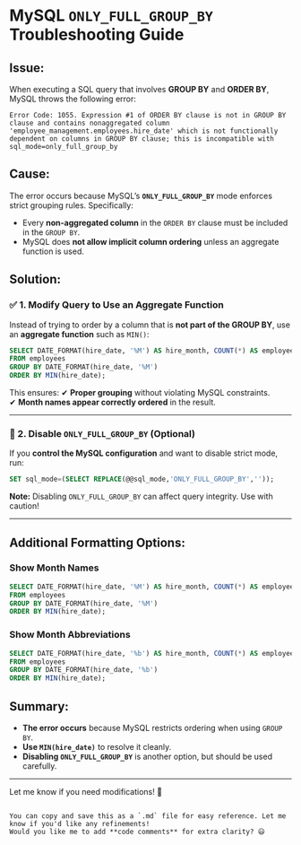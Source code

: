 
# MySQL `ONLY_FULL_GROUP_BY` Troubleshooting Guide

## Issue:
When executing a SQL query that involves **GROUP BY** and **ORDER BY**, MySQL throws the following error:

```
Error Code: 1055. Expression #1 of ORDER BY clause is not in GROUP BY clause and contains nonaggregated column 'employee_management.employees.hire_date' which is not functionally dependent on columns in GROUP BY clause; this is incompatible with sql_mode=only_full_group_by
```

## Cause:
The error occurs because MySQL’s **`ONLY_FULL_GROUP_BY`** mode enforces strict grouping rules. Specifically:
- Every **non-aggregated column** in the `ORDER BY` clause must be included in the `GROUP BY`.
- MySQL does **not allow implicit column ordering** unless an aggregate function is used.

## Solution:

### ✅ 1. Modify Query to Use an Aggregate Function
Instead of trying to order by a column that is **not part of the GROUP BY**, use an **aggregate function** such as `MIN()`:

```sql
SELECT DATE_FORMAT(hire_date, '%M') AS hire_month, COUNT(*) AS employee_count
FROM employees
GROUP BY DATE_FORMAT(hire_date, '%M')
ORDER BY MIN(hire_date);
```

This ensures:
✔ **Proper grouping** without violating MySQL constraints.  
✔ **Month names appear correctly ordered** in the result.

---

### 🚀 2. Disable `ONLY_FULL_GROUP_BY` (Optional)
If you **control the MySQL configuration** and want to disable strict mode, run:

```sql
SET sql_mode=(SELECT REPLACE(@@sql_mode,'ONLY_FULL_GROUP_BY',''));
```

**Note:** Disabling `ONLY_FULL_GROUP_BY` can affect query integrity. Use with caution!

---

## Additional Formatting Options:

### **Show Month Names**
```sql
SELECT DATE_FORMAT(hire_date, '%M') AS hire_month, COUNT(*) AS employee_count
FROM employees
GROUP BY DATE_FORMAT(hire_date, '%M')
ORDER BY MIN(hire_date);
```

### **Show Month Abbreviations**
```sql
SELECT DATE_FORMAT(hire_date, '%b') AS hire_month, COUNT(*) AS employee_count
FROM employees
GROUP BY DATE_FORMAT(hire_date, '%b')
ORDER BY MIN(hire_date);
```

## Summary:
- **The error occurs** because MySQL restricts ordering when using `GROUP BY`.
- **Use `MIN(hire_date)`** to resolve it cleanly.
- **Disabling `ONLY_FULL_GROUP_BY`** is another option, but should be used carefully.

---

Let me know if you need modifications! 🚀
```

You can copy and save this as a `.md` file for easy reference. Let me know if you'd like any refinements!  
Would you like me to add **code comments** for extra clarity? 😃